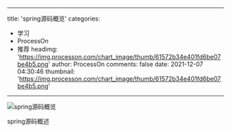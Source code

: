 
---
title: 'spring源码概览'
categories: 
 - 学习
 - ProcessOn
 - 推荐
headimg: 'https://img.processon.com/chart_image/thumb/61572b34e401fd6be07be4b5.png'
author: ProcessOn
comments: false
date: 2021-12-07 04:30:46
thumbnail: 'https://img.processon.com/chart_image/thumb/61572b34e401fd6be07be4b5.png'
---

<div>   
<img class="thumb" alt="spring源码概览" src="https://img.processon.com/chart_image/thumb/61572b34e401fd6be07be4b5.png" referrerpolicy="no-referrer">
<p>spring源码概述</p>  
</div>
            